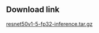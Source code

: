 <!--- 20. Download link -->
## Download link

[resnet50v1-5-fp32-inference.tar.gz](https://ubit-artifactory-or.intel.com/artifactory/list/cicd-or-local/model-zoo/resnet50v1-5-fp32-inference.tar.gz)

